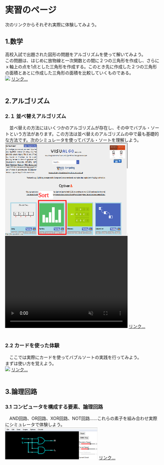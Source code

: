 <h1>実習のページ</h1>
<p> 次のリンクからそれぞれ実際に体験してみよう。</p>

<h2>1.数学</h2>
 高校入試で出題された図形の問題をアルゴリズムを使って解いてみよう。<br>
この問題は、はじめに放物線と一次関数との間に２つの三角形を作成し、さらにｘ軸上の点を1点とした三角形を作成する。このとき先に作成した２つの三角形の面積とあとに作成した三角形の面積を比較していくものである。<br>
<img src="/Entrance_Q5/Q5_all.png">
<a href="/Entrance_Q5/index.html" target="_blank">リンク...</a><br><br>

<h2>2.アルゴリズム</h2>
<h3>2.１ 並べ替えアルゴリズム</h3>
　並べ替えの方法にはいくつかのアルゴリズムが存在し、その中でバブル・ソートという方法があります。この方法は並べ替えのアルゴリズムの中で最も基礎的な方法です。次のシミュレータを使ってバブル・ソートを理解しよう。<br>
<img width="400" hegiht="300" src="simulator.png">
<span><video width="400" height="300" src="bubbleSort_400x300.mp4" controls muted></video></span>
<a href="https://visualgo.net/en" target="_blank">リンク...</a><br><br>

<h3>2.2 カードを使った体験</h3>
　ここでは実際にカードを使ってバブルソートの実践を行ってみよう。<br>
 まずは使い方を覚えよう。
 <object data="How_to_use_logic.pdf"  width="80%" height="80%"></object><br>
<img src="/Sorting_cards/SortingCards.png" width="400" hegiht="300">
<a href="/Sorting_cards/index.html" target="_blank">リンク...</a><br><br>


<h2>3.論理回路</h2>
<h3>3.1 コンピュータを構成する要素、論理回路</h3>
　AND回路、OR回路、XOR回路、NOT回路......これらの素子を組み合わせ実際にシミュレータで体験しよう。<br>
<img src="logicSimulator.png" width="60%" height="60%">
<a href="https://www.falstad.com/circuit/" target="_blank">リンク...</a><br><br>



